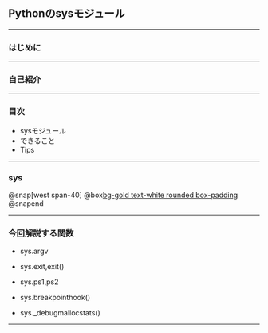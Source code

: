 ## Pythonのsysモジュール

---

### はじめに

---

### 自己紹介

---

### 目次

- sysモジュール
- できること
- Tips

---
### sys
@snap[west span-40]
@box[bg-gold text-white rounded box-padding](インタプリタで使用・管理している変数や、インタプリタの動作に深く関連する関数を定義)
@snapend


---
### 今回解説する関数
- sys.argv
- sys.exit,exit()
- sys.ps1,ps2
- sys.breakpointhook()

- sys._debugmallocstats()

---
